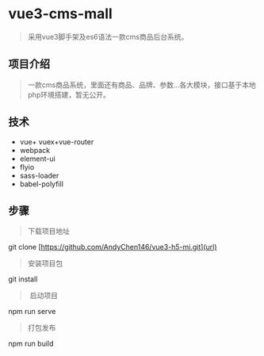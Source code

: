 # vue3-cms-mall
> 采用vue3脚手架及es6语法一款cms商品后台系统。

## 项目介绍

> 一款cms商品系统，里面还有商品、品牌、参数...各大模块，接口基于本地php环境搭建，暂无公开。

## 技术

- vue+ vuex+vue-router
- webpack
- element-ui
- flyio
- sass-loader
- babel-polyfill

## 步骤

> 下载项目地址

git clone [https://github.com/AndyChen146/vue3-h5-mi.git](url)

> 安装项目包

git install 

> ​	启动项目

npm run serve

> 打包发布

npm run build

